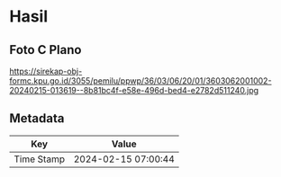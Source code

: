# Hasil

## Foto C Plano

https://sirekap-obj-formc.kpu.go.id/3055/pemilu/ppwp/36/03/06/20/01/3603062001002-20240215-013619--8b81bc4f-e58e-496d-bed4-e2782d511240.jpg


## Metadata

| Key        | Value               |
| ---------- | ------------------- |
| Time Stamp | 2024-02-15 07:00:44 |



